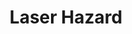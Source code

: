 ---
layout: showcase
title: "Laser Hazard"
android: https://play.google.com/store/apps/details?id=com.nazywam.Lazer.Hazard
flash: http://gamejolt.com/games/laser-hazard/95528
website: https://play.google.com/store/apps/details?id=com.nazywam.Lazer.Hazard
---